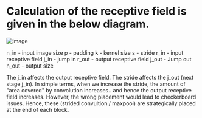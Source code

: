 # Calculation of the receptive field is given in the below diagram.

![image](https://github.com/tsai-praveen/era1-assignments/assets/498461/7db4cec0-7738-42df-8b67-afa971428d39)

n_in - input image size
p - padding
k - kernel size
s - stride
r_in - input receptive field
j_in - jump in
r_out - output receptive field
j_out - Jump out
n_out - output size

The j_in affects the output receptive field. The stride affects the j_out (next stage j_in).
In simple terms, when we increase the stride, the amount of "area covered" by convolution increases.. and hence the output receptive field increases.
However, the wrong placement would lead to checkerboard issues.
Hence, these (strided convultion / maxpool) are strategically placed at the end of each block.
